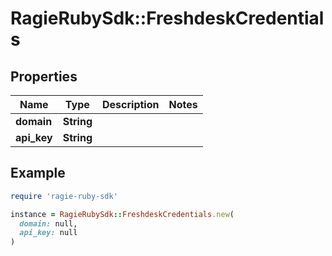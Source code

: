 # RagieRubySdk::FreshdeskCredentials

## Properties

| Name | Type | Description | Notes |
| ---- | ---- | ----------- | ----- |
| **domain** | **String** |  |  |
| **api_key** | **String** |  |  |

## Example

```ruby
require 'ragie-ruby-sdk'

instance = RagieRubySdk::FreshdeskCredentials.new(
  domain: null,
  api_key: null
)
```

